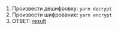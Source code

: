 1. Произвести дешифровку: `yarn decrypt`
2. Произвести шифрование: `yarn encrypt`
3. ОТВЕТ: [result](https://raw.githubusercontent.com/PavelBazhan/ifmo-results-3/master/code-001/result)
